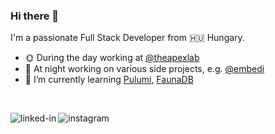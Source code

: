 ### Hi there 👋

I'm a passionate Full Stack Developer from 🇭🇺 Hungary.

- 🌞 During the day working at [@theapexlab](https://apexlab.io)
- 🌚 At night working on various side projects, e.g. [@embedi](https://embedi.hu)
- 🌱 I’m currently learning [Pulumi](https://www.pulumi.com), [FaunaDB](https://fauna.com/)

<br>

[<img align="left" alt="linked-in" src="https://img.shields.io/badge/linkedin-%230077B5.svg?&style=for-the-badge&logo=linkedin&logoColor=white" />](https://www.linkedin.com/in/m%C3%A1t%C3%A9-donka-318619106/)
[<img align="left" alt="instagram" src="https://img.shields.io/badge/Instagram-E4405F?style=for-the-badge&logo=instagram&logoColor=white" />](https://www.instagram.com/matty.codes/)


<!--
**m4tty-d/m4tty-d** is a ✨ _special_ ✨ repository because its `README.md` (this file) appears on your GitHub profile.

Here are some ideas to get you started:

- 🔭 I’m currently working on ...
- 🌱 I’m currently learning ...
- 👯 I’m looking to collaborate on ...
- 🤔 I’m looking for help with ...
- 💬 Ask me about ...
- 📫 How to reach me: ...
- 😄 Pronouns: ...
- ⚡ Fun fact: ...
-->
